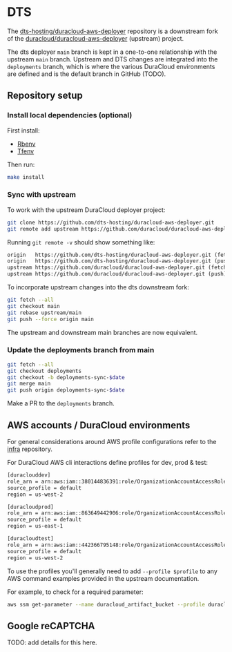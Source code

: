 # DTS

The [dts-hosting/duracloud-aws-deployer](https://github.com/dts-hosting/duracloud-aws-deployer)
repository is a downstream fork of the [duracloud/duracloud-aws-deployer](https://github.com/duracloud/duracloud-aws-deployer)
(upstream) project.

The dts deployer `main` branch is kept in a one-to-one relationship with the upstream
`main` branch. Upstream and DTS changes are integrated into the `deployments` branch,
which is where the various DuraCloud environments are defined and is the default branch
in GitHub (TODO).

## Repository setup

### Install local dependencies (optional)

First install:

- [Rbenv](https://github.com/rbenv/rbenv)
- [Tfenv](https://github.com/tfutils/tfenv)

Then run:

```bash
make install
```

### Sync with upstream

To work with the upstream DuraCloud deployer project:

```bash
git clone https://github.com/dts-hosting/duracloud-aws-deployer.git
git remote add upstream https://github.com/duracloud/duracloud-aws-deployer.git
```

Running `git remote -v` should show something like:

```txt
origin   https://github.com/dts-hosting/duracloud-aws-deployer.git (fetch)
origin   https://github.com/dts-hosting/duracloud-aws-deployer.git (push)
upstream https://github.com/duracloud/duracloud-aws-deployer.git (fetch)
upstream https://github.com/duracloud/duracloud-aws-deployer.git (push)
```

To incorporate upstream changes into the dts downstream fork:

```bash
git fetch --all
git checkout main
git rebase upstream/main
git push --force origin main
```

The upstream and downstream main branches are now equivalent.

### Update the deployments branch from main

```bash
git fetch --all
git checkout deployments
git checkout -b deployments-sync-$date
git merge main
git push origin deployments-sync-$date
```

Make a PR to the `deployments` branch.

## AWS accounts / DuraCloud environments

For general considerations around AWS profile configurations refer to the
[infra](https://github.com/dts-hosting/infra/blob/main/docs/AWS.md) repository.

For DuraCloud AWS cli interactions define profiles for dev, prod & test:

```txt
[duraclouddev]
role_arn = arn:aws:iam::380144836391:role/OrganizationAccountAccessRole
source_profile = default
region = us-west-2

[duracloudprod]
role_arn = arn:aws:iam::863649442906:role/OrganizationAccountAccessRole
source_profile = default
region = us-east-1

[duracloudtest]
role_arn = arn:aws:iam::442366795148:role/OrganizationAccountAccessRole
source_profile = default
region = us-west-2
```

To use the profiles you'll generally need to add `--profile $profile` to
any AWS command examples provided in the upstream documentation.

For example, to check for a required parameter:

```bash
aws ssm get-parameter --name duracloud_artifact_bucket --profile duraclouddev
```

## Google reCAPTCHA

TODO: add details for this here.

